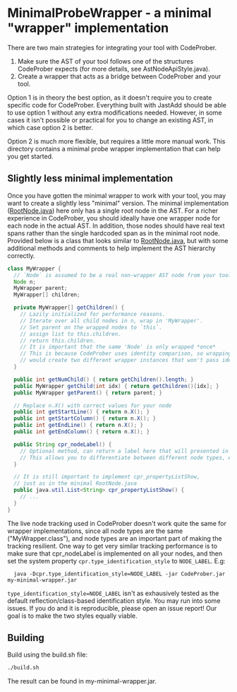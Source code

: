 # MinimalProbeWrapper - a minimal "wrapper" implementation

There are two main strategies for integrating your tool with CodeProber.
1) Make sure the AST of your tool follows one of the structures CodeProber expects (for more details, see AstNodeApiStyle.java).
2) Create a wrapper that acts as a bridge between CodeProber and your tool.

Option 1 is in theory the best option, as it doesn't require you to create specific code for CodeProber.
Everything built with JastAdd should be able to use option 1 without any extra modifications needed.
However, in some cases it isn't possible or practical for you to change an existing AST, in which case option 2 is better.

Option 2 is much more flexible, but requires a little more manual work. This directory contains a minimal probe wrapper implementation that can help you get started.

## Slightly less minimal implementation

Once you have gotten the minimal wrapper to work with your tool, you may want to create a slightly less "minimal" version.
The minimal implementation ([RootNode.java](src/mpw/RootNode.java)) here only has a single root node in the AST. For a richer experience in CodeProber, you should ideally have one wrapper node for each node in the actual AST.
In addition, those nodes should have real text spans rather than the single hardcoded span as in the minimal root node.
Provided below is a class that looks similar to [RootNode.java](src/mpw/RootNode.java), but with some additional methods and comments to help implement the AST hierarchy correctly.

```java
class MyWrapper {
  // `Node` is assumed to be a real non-wrapper AST node from your tool.
  Node n;
  MyWrapper parent;
  MyWrapper[] children;

  private MyWrapper[] getChildren() {
    // Lazily initialized for performance reasons.
    // Iterate over all child nodes in n, wrap in 'MyWrapper'.
    // Set parent on the wrapped nodes to `this`.
    // assign list to this.children.
    // return this.children.
    // It is important that the same 'Node' is only wrapped *once*
    // This is because CodeProber uses identity comparison, so wrapping the same 'Node' twice
    // would create two different wrapper instances that won't pass identity comparison.
  }

  public int getNumChild() { return getChildren().length; }
  public MyWrapper getChild(int idx) { return getChildren()[idx]; }
  public MyWrapper getParent() { return parent; }

  // Replace n.X() with correct values for your node
  public int getStartLine() { return n.X(); }
  public int getStartColumn() { return n.X(); }
  public int getEndLine() { return n.X(); }
  public int getEndColumn() { return n.X(); }

  public String cpr_nodeLabel() {
    // Optional method, can return a label here that will presented in the UI instead of 'MyWrapper'.
    // This allows you to differentiate between different node types, even though you are using a wrapper.
  }

  // It is still important to implement cpr_propertyListShow,
  // just as in the minimal RootNode.java
  public java.util.List<String> cpr_propertyListShow() {
    // ...
  }
}
```

The live node tracking used in CodeProber doesn't work quite the same for wrapper implementations, since all node types are the same ("MyWrapper.class"), and node types are an important part of making the tracking resilient.
One way to get very similar tracking performance is to make sure that cpr_nodeLabel is implemented on all your nodes, and then set the system property `cpr.type_identification_style` to `NODE_LABEL`. E.g:
```
  java -Dcpr.type_identification_style=NODE_LABEL -jar CodeProber.jar my-minimal-wrapper.jar
```

`type_identification_style=NODE_LABEL` isn't as exhausively tested as the default reflection/class-based identification style. You may run into some issues. If you do and it is reproducible, please open an issue report! Our goal is to make the two styles equally viable.

## Building

Build using the build.sh file:

```bash
./build.sh
```
The result can be found in my-minimal-wrapper.jar.
